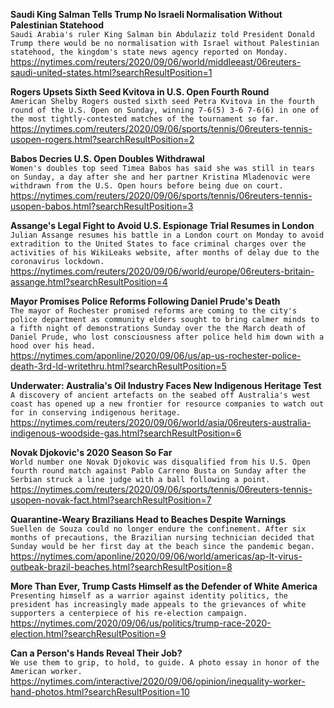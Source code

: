 **Saudi King Salman Tells Trump No Israeli Normalisation Without Palestinian Statehood**\
`Saudi Arabia's ruler King Salman bin Abdulaziz told President Donald Trump there would be no normalisation with Israel without Palestinian statehood, the kingdom's state news agency reported on Monday. `\
https://nytimes.com/reuters/2020/09/06/world/middleeast/06reuters-saudi-united-states.html?searchResultPosition=1

**Rogers Upsets Sixth Seed Kvitova in U.S. Open Fourth Round**\
`American Shelby Rogers ousted sixth seed Petra Kvitova in the fourth round of the U.S. Open on Sunday, winning 7-6(5) 3-6 7-6(6) in one of the most tightly-contested matches of the tournament so far.`\
https://nytimes.com/reuters/2020/09/06/sports/tennis/06reuters-tennis-usopen-rogers.html?searchResultPosition=2

**Babos Decries U.S. Open Doubles Withdrawal**\
`Women's doubles top seed Timea Babos has said she was still in tears on Sunday, a day after she and her partner Kristina Mladenovic were withdrawn from the U.S. Open hours before being due on court.`\
https://nytimes.com/reuters/2020/09/06/sports/tennis/06reuters-tennis-usopen-babos.html?searchResultPosition=3

**Assange's Legal Fight to Avoid U.S. Espionage Trial Resumes in London**\
`Julian Assange resumes his battle in a London court on Monday to avoid extradition to the United States to face criminal charges over the activities of his WikiLeaks website, after months of delay due to the coronavirus lockdown.`\
https://nytimes.com/reuters/2020/09/06/world/europe/06reuters-britain-assange.html?searchResultPosition=4

**Mayor Promises Police Reforms Following Daniel Prude's Death**\
`The mayor of Rochester promised reforms are coming to the city's police department as community elders sought to bring calmer minds to a fifth night of demonstrations Sunday over the the March death of Daniel Prude, who lost consciousness after police held him down with a hood over his head.`\
https://nytimes.com/aponline/2020/09/06/us/ap-us-rochester-police-death-3rd-ld-writethru.html?searchResultPosition=5

**Underwater: Australia's Oil Industry Faces New Indigenous Heritage Test**\
`A discovery of ancient artefacts on the seabed off Australia's west coast has opened up a new frontier for resource companies to watch out for in conserving indigenous heritage.`\
https://nytimes.com/reuters/2020/09/06/world/asia/06reuters-australia-indigenous-woodside-gas.html?searchResultPosition=6

**Novak Djokovic's 2020 Season So Far**\
`World number one Novak Djokovic was disqualified from his U.S. Open fourth round match against Pablo Carreno Busta on Sunday after the Serbian struck a line judge with a ball following a point.`\
https://nytimes.com/reuters/2020/09/06/sports/tennis/06reuters-tennis-usopen-novak-fact.html?searchResultPosition=7

**Quarantine-Weary Brazilians Head to Beaches Despite Warnings**\
`Suellen de Souza could no longer endure the confinement. After six months of precautions, the Brazilian nursing technician decided that Sunday would be her first day at the beach since the pandemic began.`\
https://nytimes.com/aponline/2020/09/06/world/americas/ap-lt-virus-outbeak-brazil-beaches.html?searchResultPosition=8

**More Than Ever, Trump Casts Himself as the Defender of White America**\
`Presenting himself as a warrior against identity politics, the president has increasingly made appeals to the grievances of white supporters a centerpiece of his re-election campaign.`\
https://nytimes.com/2020/09/06/us/politics/trump-race-2020-election.html?searchResultPosition=9

**Can a Person's Hands Reveal Their Job?**\
`We use them to grip, to hold, to guide. A photo essay in honor of the American worker.`\
https://nytimes.com/interactive/2020/09/06/opinion/inequality-worker-hand-photos.html?searchResultPosition=10

